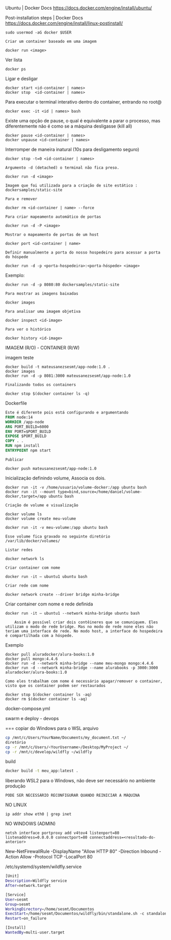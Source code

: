 Ubuntu | Docker Docs
https://docs.docker.com/engine/install/ubuntu/

Post-installation steps | Docker Docs
https://docs.docker.com/engine/install/linux-postinstall/

``` shell
sudo usermod -aG docker $USER
```

	Criar um container baseado em uma imagem
``` shell 
docker run <image>
```


Ver lista
``` shell 
docker ps
```

Ligar e desligar
``` shell 
docker start <id-container | names>
docker stop  <id-container | names>
```

Para executar o terminal interativo dentro do container, entrando no root@<id>

``` shell 
docker exec -it <id | names> bash
```

Existe uma opção de pause, o qual é equivalente a parar o processo, mas diferentemente não é como se a máquina desligasse (kill all)
``` shell 
docker pause <id-container | names>
docker unpause <id-container | names>
```

Interromper de maneira inatural (10s para desligamento seguro)
``` shell 
docker stop -t=0 <id-container | names>
```

	Argumento -d (detached) o terminal não fica preso.
``` shell 
docker run -d <image>
```

	Imagem que foi utilizada para a criação de site estático : dockersamples/static-site

	Para e remover
``` shell 
docker rm <id-container | name> --force
```

	Para criar mapeamento automático de portas 
``` shell 
docker run -d -P <image>
```

	Mostrar o mapeamento de portas de um host
``` shell 
docker port <id-container | name>
```

	Definir manualmente a porta do nosso hospedeiro para acessar a porta do hóspede
``` shell 
docker run -d -p <porta-hospedeira>:<porta-hóspede> <image>
```

Exemplo:
``` shell 
docker run -d -p 8080:80 dockersamples/static-site
```

	Para mostrar as imagens baixadas
``` shell 
docker images
```

	Para analisar uma imagem objetiva
``` shell 
docker inspect <id-image>
```

	Para ver o histórico
``` shell 
docker history <id-image>
```

IMAGEM (R/O) - CONTAINER (R/W)

imagem teste
``` shell 
docker build -t mateusanezsesmt/app-node:1.0 .
docker images
docker run -d -p 8081:3000 mateusanezsesmt/app-node:1.0
```

	Finalizando todos os containers
``` shell 
docker stop $(docker container ls -q)
```

Dockerfile
``` Dockerfile
Este é diferente pois está configurando e argumentando
FROM node:14
WORKDIR /app-node
ARG PORT_BUILD=6000
ENV PORT=$PORT_BUILD
EXPOSE $PORT_BUILD
COPY . .
RUN npm install
ENTRYPOINT npm start
```

	Publicar
``` shell 
docker push mateusanezsesmt/app-node:1.0
```

Inicialização definindo volume, Associa os dois.
``` shell 
docker run -it -v /home/usuario/volume-docker:/app ubuntu bash
docker run -it --mount type=bind,source=/home/daniel/volume-docker,target=/app ubuntu bash
```

	Criação de volume e visualização
``` shell 
docker volume ls
docker volume create meu-volume
```

``` shell 
docker run -it -v meu-volume:/app ubuntu bash
```

	Esse volume fica gravado no seguinte diretório /var/lib/docker/volumes/

	Listar redes
``` shell 
docker network ls
```

	Criar container com nome
``` shell 
docker run -it – ubuntu1 ubuntu bash
```

	Criar rede com nome
``` shell 
docker network create --driver bridge minha-bridge
```

Criar container com nome e rede definida
``` shell 
docker run -it – ubuntu1 --network minha-bridge ubuntu bash
```

		Assim é possível criar dois contêineres que se comuniquem. Eles utilizam o modo de rede bridge. Mas no modo de rede none eles não teriam uma interface de rede. No modo host, a interface do hospedeira é compartilhada com a hóspede.

Exemplo
``` shell 
docker pull aluradocker/alura-books:1.0
docker pull mongo:4.4.6
docker run -d --network minha-bridge --name meu-mongo mongo:4.4.6
docker run -d --network minha-bridge --name alurabooks -p 3000:3000 aluradocker/alura-books:1.0
```

	Como eles trabalham com nome é necessário apagar/remover o container, visto que os container podem ser restaurados
``` shell 
docker stop $(docker container ls -aq)
docker rm $(docker container ls -aq)
```

docker-compose.yml 


swarm e deploy - devops



===
copiar do Windows para o WSL
arquivo
``` sh
cp /mnt/c/Users/YourName/Documents/my_document.txt ~/
diretório
cp -r /mnt/c/Users/<YourUsername>/Desktop/MyProject ~/
cp -r /mnt/c/develop/wildfly ~/wildfly
```


build
``` sh
docker build -t meu_app:latest .
```




liberando WSL2 para o Windows, não deve ser necessário no ambiente produção

	PODE SER NECESSÁRIO RECONFIGURAR QUANDO REINICIAR A MÁQUINA

NO LINUX

	ip addr show eth0 | grep inet

NO WINDOWS (ADMIN)

	netsh interface portproxy add v4tov4 listenport=80 listenaddress=0.0.0.0 connectport=80 connectaddress=<resultado-do-anterior>
New-NetFirewallRule -DisplayName "Allow HTTP 80" -Direction Inbound -Action Allow -Protocol TCP -LocalPort 80




/etc/systemd/system/wildfly.service
``` sh
[Unit]
Description=Wildfly service
After=network.target

[Service]
User=sesmt
Group=sesmt
WorkingDirectory=/home/sesmt/Documentos
ExecStart=/home/sesmt/Documentos/wildfly/bin/standalone.sh -c standalone-full.xml
Restart=on_failure

[Install]
WantedBy=multi-user.target
```


